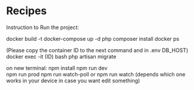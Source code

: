 # Recipes
Instruction to Run the project:
 
docker build -t
docker-compose up -d
php composer install
docker ps

(Please copy the container ID to the next command and in .env DB_HOST)
docker exec -it (ID) bash
php artisan migrate

on new terminal:
npm install
npm run dev    
npm run prod
npm run watch-poll  or npm run watch (depends which one works in your device in case you want edit something)